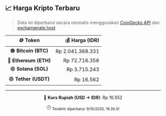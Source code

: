 

<!-- HARGA_KRIPTO -->
## 📈 Harga Kripto Terbaru

> Data ini diperbarui secara otomatis menggunakan [CoinGecko API](https://www.coingecko.com/) dan [exchangerate.host](https://exchangerate.host/)

<div align="center">

| 🪙 Token | 💰 Harga (IDR) |
|:------:|---------------:|
| 🟠 **Bitcoin (BTC)**   | Rp 2.041.368.331 |
| 🔵 **Ethereum (ETH)**  | Rp 72.716.356 |
| 🟣 **Solana (SOL)**    | Rp 3.715.243 |
| 🟢 **Tether (USDT)**   | Rp 16.562 |

---

💱 **Kurs Rupiah (USD → IDR)**: Rp 16.552

🕒 <sub>Terakhir diperbarui: 9/10/2025, 19.39.31</sub>

</div>
<!-- /HARGA_KRIPTO -->